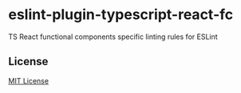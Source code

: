 # eslint-plugin-typescript-react-fc

TS React functional components specific linting rules for ESLint

## License

[MIT License](./LICENSE)
